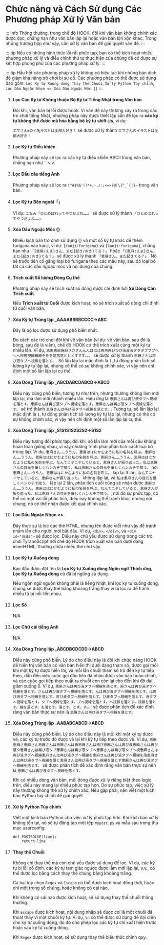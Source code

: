 # Chức năng và Cách Sử dụng Các Phương pháp Xử lý Văn bản

::: info
Thông thường, trong chế độ HOOK, đôi khi văn bản không chính xác được đọc, chẳng hạn như văn bản lặp lại hoặc văn bản lộn xộn khác. Trong những trường hợp như vậy, cần xử lý văn bản để giải quyết vấn đề.
:::

::: tip
Nếu có những hình thức lỗi rất phức tạp, bạn có thể kích hoạt nhiều phương pháp xử lý và điều chỉnh thứ tự thực hiện của chúng để có được sự kết hợp phong phú của các phương pháp xử lý.
:::

::: tip
Hầu hết các phương pháp xử lý không có hiệu lực khi nhúng bản dịch để giảm khả năng trò chơi bị sự cố. Các phương pháp có thể được sử dụng bao gồm: `Lọc Ký tự Xuống dòng`, `Thay thế Chuỗi`, `Xử lý Python Tùy chỉnh`, `Lọc Dấu Ngoặc Nhọn <>`, `Xóa Dấu Ngoặc Móc {}`
:::

1. #### Lọc Các Ký tự Không thuộc Bộ Ký tự Tiếng Nhật trong Văn bản

    Đôi khi, văn bản bị lỗi được hook. Vì vấn đề này thường xảy ra trong các trò chơi tiếng Nhật, phương pháp này được thiết lập sẵn để lọc ra **các ký tự không thể được mã hóa bằng bộ ký tự shift-jis**, ví dụ:

    `エマさんԟのイԠラストは全部大好き！` sẽ được xử lý thành `エマさんのイラストは全部大好き！`

1. #### Lọc Ký tự Điều khiển

    Phương pháp này sẽ lọc ra các ký tự điều khiển ASCII trong văn bản, chẳng hạn như `` v.v.

1. #### Lọc Dấu câu tiếng Anh

    Phương pháp này sẽ lọc ra ```!"#$%&'()*+,-./:;<=>?@[\]^_`{|}~``` trong văn bản.

1. #### Lọc Ký tự Bên ngoài「」

    Ví dụ: `こなみ「ひとめぼれってやつだよね……」` sẽ được xử lý thành `「ひとめぼれってやつだよね……」`

1. #### Xóa Dấu Ngoặc Móc {}

    Nhiều kịch bản trò chơi sử dụng {} và một số ký tự khác để thêm furigana vào kanji, ví dụ: `{kanji/furigana}` và `{kanji:furigana}`, chẳng hạn như `「{恵麻/えま}さん、まだ{起き/おき}てる？」` hoặc `「{恵麻:えま}さん、まだ{起き:おき}てる？」` sẽ được xử lý thành `「恵麻さん、まだ起きてる？」`. Nó sẽ trước tiên cố gắng loại bỏ furigana theo các mẫu này, sau đó loại bỏ tất cả các dấu ngoặc móc và nội dung của chúng.

1. #### Trích xuất Số lượng Dòng Cụ thể

    Phương pháp này sẽ trích xuất số dòng được chỉ định bởi **Số Dòng Cần Trích xuất**.

    Nếu **Trích xuất từ Cuối** được kích hoạt, nó sẽ trích xuất số dòng chỉ định từ cuối văn bản.

1. #### Xóa Ký tự Trùng lặp _AAAABBBBCCCC->ABC

    Đây là bộ lọc được sử dụng phổ biến nhất.

    Do cách các trò chơi đôi khi vẽ văn bản (ví dụ: vẽ văn bản, sau đó là bóng, sau đó là viền), chế độ HOOK có thể trích xuất cùng một ký tự nhiều lần. Ví dụ, `恵恵恵麻麻麻さささんんんははは再再再びびび液液液タタタブブブへへへ視視視線線線ををを落落落とととすすす。。。` sẽ được xử lý thành `恵麻さんは再び液タブへ視線を落とす。`. Số lần lặp lại mặc định là `1`, tự động phân tích số lượng ký tự lặp lại, nhưng có thể có sự không chính xác, vì vậy nên chỉ định một số lần lặp lại cụ thể.

1. #### Xóa Dòng Trùng lặp _ABCDABCDABCD->ABCD

    Điều này cũng phổ biến, tương tự như trên, nhưng thường không làm mới lặp lại, mà làm mới nhanh nhiều lần. Hiệu ứng là `恵麻さんは再び液タブへ視線を落とす。恵麻さんは再び液タブへ視線を落とす。恵麻さんは再び液タブへ視線を落とす。` sẽ trở thành `恵麻さんは再び液タブへ視線を落とす。`. Tương tự, số lần lặp lại mặc định là `1`, tự động phân tích số lượng ký tự lặp lại, nhưng có thể có sự không chính xác, vì vậy nên chỉ định một số lần lặp lại cụ thể.

1. #### Xóa Dòng Trùng lặp _S1S1S1S2S2S2->S1S2

    Điều này tương đối phức tạp; đôi khi, số lần làm mới của mỗi câu không hoàn toàn giống nhau, vì vậy chương trình phải phân tích cách loại bỏ trùng lặp. Ví dụ, `恵麻さん……ううん、恵麻ははにかむように私の名前を呼ぶ。恵麻さん……ううん、恵麻ははにかむように私の名前を呼ぶ。恵麻さん……ううん、恵麻ははにかむように私の名前を呼ぶ。なんてニヤニヤしていると、恵麻さんが振り返った。私は恵麻さんの目元を優しくハンカチで拭う。私は恵麻さんの目元を優しくハンカチで拭う。` nơi `恵麻さん……ううん、恵麻ははにかむように私の名前を呼ぶ。` lặp lại 3 lần, `なんてニヤニヤしていると、恵麻さんが振り返った。` không lặp lại, và `私は恵麻さんの目元を優しくハンカチで拭う。` lặp lại 2 lần, phân tích cuối cùng sẽ nhận được `恵麻さん……ううん、恵麻ははにかむように私の名前を呼ぶ。なんてニヤしていると、恵麻さんが振り返った。私は恵麻さんの目元を優しくハンカチで拭う。`, nơi do sự phức tạp, có thể có một vài lỗi phân tích, điều này không thể tránh khỏi, nhưng nói chung, nó có thể nhận được kết quả chính xác.

1. #### Lọc Dấu Ngoặc Nhọn <>

    Đây thực sự là lọc các thẻ HTML, nhưng tên được viết như vậy để tránh nhầm lẫn cho người mới bắt đầu. Ví dụ, `<div>`, `</div>`, và `<div id="dsds">` sẽ được lọc. Điều này chủ yếu được sử dụng trong các trò chơi TyranoScript nơi chế độ HOOK trích xuất văn bản dưới dạng innerHTML, thường chứa nhiều thẻ như vậy.

1. #### Lọc Ký tự Xuống dòng

    Ban đầu được đặt tên là **Lọc Ký tự Xuống dòng Ngôn ngữ Thích ứng**, **Lọc Ký tự Xuống dòng** cũ đã bị ngừng sử dụng.

    Nếu ngôn ngữ nguồn không phải là tiếng Nhật, khi lọc ký tự xuống dòng, chúng sẽ được thay thế bằng khoảng trắng thay vì bị lọc ra để tránh nhiều từ bị nối liền nhau.

1. #### Lọc Số

    N/A

1. #### Lọc Chữ cái tiếng Anh

    N/A

1. #### Xóa Dòng Trùng lặp _ABCDBCDCDD->ABCD

    Điều này cũng phổ biến. Lý do cho điều này là đôi khi chức năng HOOK để hiển thị văn bản có văn bản hiển thị dưới dạng tham số, được gọi mỗi khi một ký tự được hiển thị, và mỗi lần chuỗi tham số trỏ đến ký tự tiếp theo, dẫn đến việc cuộc gọi đầu tiên đã nhận được văn bản hoàn chỉnh, và các cuộc gọi tiếp theo xuất ra chuỗi con còn lại cho đến khi độ dài giảm xuống 0. Ví dụ, `恵麻さんは再び液タブへ視線を落とす。麻さんは再び液タブへ視線を落とす。さんは再び液タブへ視線を落とす。んは再び液タブへ視線を落とす。は再び液タブへ視線を落とす。再び液タブへ視線を落とす。び液タブへ視線を落とす。液タブへ視線を落とす。タブへ視線を落とす。ブへ視線を落とす。へ視線を落とす。視線を落とす。線を落とす。を落とす。落とす。とす。す。。` sẽ được phân tích để xác định rằng văn bản thực sự nên là `恵麻さんは再び液タブへ視線を落とす。`

1. #### Xóa Dòng Trùng lặp _AABABCABCD->ABCD

    Điều này cũng phổ biến. Lý do cho điều này là mỗi khi một ký tự được vẽ, các ký tự trước đó được vẽ lại khi ký tự tiếp theo được vẽ. Ví dụ, `恵麻恵麻さ恵麻さん恵麻さんは恵麻さんは再恵麻さんは再び恵麻さんは再び液恵麻さんは再び液タ恵麻さんは再び液タブ恵麻さんは再び液タブへ恵麻さんは再び液タブへ視恵麻さんは再び液タブへ視線恵麻さんは再び液タブへ視線を恵麻さんは再び液タブへ視線を落恵麻さんは再び液タブへ視線を落と恵麻さんは再び液タブへ視線を落とす恵麻さんは再び液タブへ視線を落とす。` sẽ được phân tích để xác định rằng văn bản thực sự nên là `恵麻さんは再び液タブへ視線を落とす。`

    Khi có nhiều dòng văn bản, mỗi dòng được xử lý riêng biệt theo logic trên, điều này mang lại nhiều phức tạp hơn. Do sự phức tạp, việc xử lý này thường không thể xử lý chính xác. Nếu gặp phải, nên viết một kịch bản Python tùy chỉnh để giải quyết.

1. #### Xử lý Python Tùy chỉnh

    Viết một kịch bản Python cho việc xử lý phức tạp hơn. Khi kịch bản xử lý không tồn tại, nó sẽ tự động tạo một tệp `mypost.py` và mẫu sau trong thư mục userconfig:

    ```
    def POSTSOLVE(line):
        return line
    ```

1. #### Thay thế Chuỗi

    Không chỉ thay thế mà còn chủ yếu được sử dụng để lọc. Ví dụ, các ký tự bị lỗi cố định, các ký tự tam giác ngược được làm mới lặp lại, v.v., có thể được lọc bằng cách thay thế chúng bằng khoảng trắng.

    Cả hai tùy chọn `Regex` và `Escape` có thể được kích hoạt đồng thời, hoặc chỉ một trong số chúng, hoặc không có cái nào.

    Khi không có cái nào được kích hoạt, sẽ sử dụng thay thế chuỗi thông thường.

    Khi `Escape` được kích hoạt, nội dung nhập sẽ được coi là một chuỗi đã thoát thay vì một chuỗi ký tự. Ví dụ, `\n` có thể được sử dụng để đại diện cho ký tự xuống dòng, do đó cho phép lọc các ký tự chỉ xuất hiện trước hoặc sau ký tự xuống dòng.

    Khi `Regex` được kích hoạt, sẽ sử dụng thay thế biểu thức chính quy.